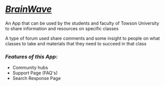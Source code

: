 <h1><em><u>BrainWave</u></em></h1>
<body>
  <p> An App that can be used by the students and faculty of Towson University to share information and resources on specific classes </p>
  <p> A type of forum used share comments and some insight to people on what classes to take and materials that they need to succeed in that class </p>
  
  <h3><p><em><b>Features of this App:</b></em></p></h3>
  <ul>
    <li> Community hubs </li>
    <li> Support Page (FAQ's) </li>
    <li> Search Response Page </li>
  </ul>
  
</body>
